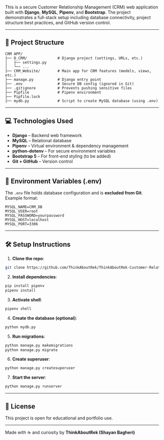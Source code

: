 This is a secure Customer Relationship Management (CRM) web application built with **Django**, **MySQL**, **Pipenv**, and **Bootstrap**. The project demonstrates a full-stack setup including database connectivity, project structure best practices, and GitHub version control.

---

## 📁 Project Structure

```
CRM APP/
├── D_CRM/              # Django project (settings, URLs, etc.)
│   ├── settings.py
│   └── ...
├── CRM_Website/        # Main app for CRM features (models, views, etc.)
├── manage.py           # Django entry point
├── .env                # Secure DB config (ignored in Git)
├── .gitignore          # Prevents pushing sensitive files
├── Pipfile             # Pipenv environment
├── Pipfile.lock
├── mydb.py             # Script to create MySQL database (using .env)
```

---

## 💻 Technologies Used

- **Django** – Backend web framework
- **MySQL** – Relational database
- **Pipenv** – Virtual environment & dependency management
- **python-dotenv** – For secure environment variables
- **Bootstrap 5** – For front-end styling (to be added)
- **Git + GitHub** – Version control

---

## 🔐 Environment Variables (.env)

The `.env` file holds database configuration and is **excluded from Git**. Example format:

```
MYSQL_NAME=CRM_DB
MYSQL_USER=root
MYSQL_PASSWORD=yourpassword
MYSQL_HOST=localhost
MYSQL_PORT=3306
```

---

## 🛠️ Setup Instructions

1. **Clone the repo**:
```bash
git clone https://github.com/ThinkAboutRek/ThinkAboutRek-Customer-Relationship-Management-App.git
```

2. **Install dependencies**:
```bash
pip install pipenv
pipenv install
```

3. **Activate shell**:
```bash
pipenv shell
```

4. **Create the database (optional)**:
```bash
python mydb.py
```

5. **Run migrations**:
```bash
python manage.py makemigrations
python manage.py migrate
```

6. **Create superuser**:
```bash
python manage.py createsuperuser
```

7. **Start the server**:
```bash
python manage.py runserver
```

---

## 📄 License

This project is open for educational and portfolio use.

---

Made with ☕ and curiosity by **ThinkAboutRek (Shayan Bagheri)**